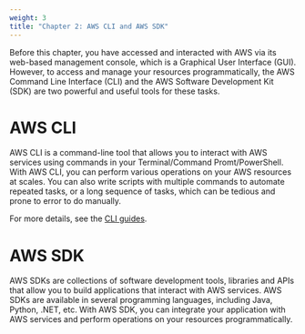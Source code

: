 ```yaml
---
weight: 3
title: "Chapter 2: AWS CLI and AWS SDK"
---
```


Before this chapter, you have accessed and interacted with AWS via its web-based management console, which is a Graphical User Interface (GUI). However, to access and manage your resources programmatically, the AWS Command Line Interface (CLI) and the AWS Software Development Kit (SDK) are two powerful and useful tools for these tasks.

# AWS CLI

AWS CLI is a command-line tool that allows you to interact with AWS services using commands in your Terminal/Command Promt/PowerShell. With AWS CLI, you can perform various operations on your AWS resources at scales. You can also write scripts with multiple commands to automate repeated tasks, or a long sequence of tasks, which can be tedious and prone to error to do manually.

For more details, see the [CLI guides](./cli).

# AWS SDK

AWS SDKs are collections of software development tools, libraries and APIs that allow you to build applications that interact with AWS services. AWS SDKs are available in several programming languages, including Java, Python, .NET, etc. With AWS SDK, you can integrate your application with AWS services and perform operations on your resources programmatically.